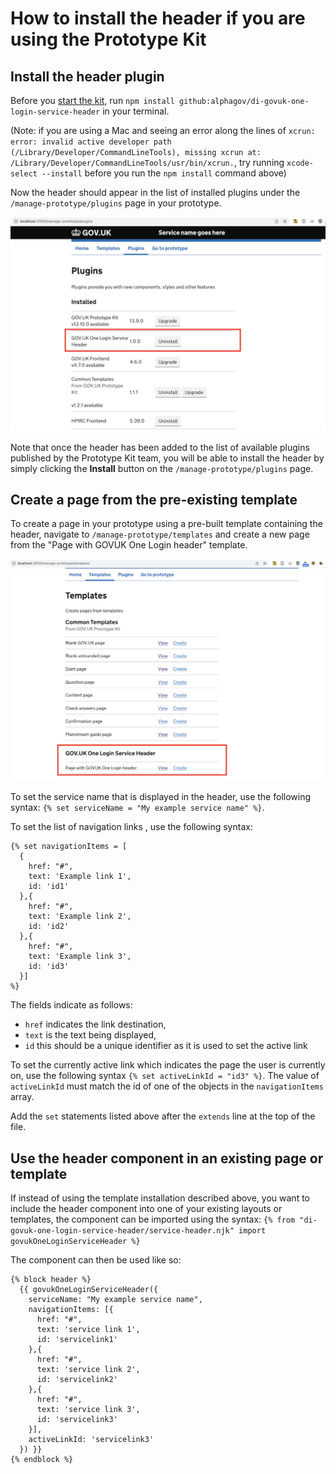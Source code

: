 # How to install the header if you are using the Prototype Kit

## Install the header plugin 
Before you [start the kit](https://prototype-kit.service.gov.uk/docs/install/how-to-run-the-kit), run `npm install github:alphagov/di-govuk-one-login-service-header` in your terminal. 

(Note: if you are using a Mac and seeing an error along the lines of `xcrun: error: invalid active developer path (/Library/Developer/CommandLineTools), missing xcrun at: /Library/Developer/CommandLineTools/usr/bin/xcrun.`, try running `xcode-select --install` before you run the `npm install` command above)

Now the header should appear in the list of installed plugins under the `/manage-prototype/plugins` page in your prototype. 

![Image of the DI GOVUK One Login Service Header plugin appearing on the prototype plugins page](/docs/assets/prototype-kit/plugins.png)

Note that once the header has been added to the list of available plugins published by the Prototype Kit team, you will be able to install the header by simply clicking the **Install** button on the `/manage-prototype/plugins` page.

## Create a page from the pre-existing template

To create a page in your prototype using a pre-built template containing the header, navigate to `/manage-prototype/templates` and create a new page from the "Page with GOVUK One Login header" template.

![List of templates available to install on the Prototype Kit templates page](/docs/assets/prototype-kit/templates.png)

To set the service name that is displayed in the header, use the following syntax: `{% set serviceName = "My example service name" %}`.

To set the list of navigation links , use the following syntax:
```
{% set navigationItems = [
  {
    href: "#",
    text: 'Example link 1',
    id: 'id1'
  },{
    href: "#",
    text: 'Example link 2',
    id: 'id2'
  },{
    href: "#",
    text: 'Example link 3',
    id: 'id3'
  }]
%} 
```
The fields indicate as follows:
- `href` indicates the link destination, 
- `text` is the text being displayed, 
- `id` this should be a unique identifier as it is used to set the active link

To set the currently active link which indicates the page the user is currently on, use the following syntax `{% set activeLinkId = "id3" %}`. The value of `activeLinkId` must match the id of one of the objects in the `navigationItems` array.

Add the `set` statements listed above after the `extends` line at the top of the file.

## Use the header component in an existing page or template

If instead of using the template installation described above, you want to include the header component into one of your existing layouts or templates, the component can be imported using the syntax: 
`{% from "di-govuk-one-login-service-header/service-header.njk" import govukOneLoginServiceHeader %}`

The component can then be used like so: 
```
{% block header %}
  {{ govukOneLoginServiceHeader({
    serviceName: "My example service name",
    navigationItems: [{
      href: "#",
      text: 'service link 1',
      id: 'servicelink1'
    },{
      href: "#",
      text: 'service link 2',
      id: 'servicelink2'
    },{
      href: "#",
      text: 'service link 3',
      id: 'servicelink3'
    }],
    activeLinkId: 'servicelink3'
  }) }}
{% endblock %}
```